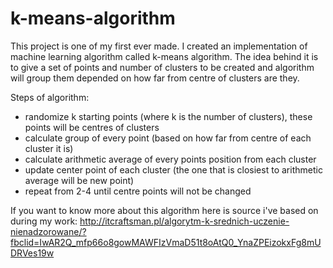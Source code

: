 # k-means-algorithm
This project is one of my first ever made. I created an implementation of machine learning algorithm called k-means algorithm. The idea behind it is to give a set of points and number of clusters to be created and algorithm will group them depended on how far from centre of clusters are they. 

Steps of algorithm:
- randomize k starting points (where k is the number of clusters), these points will be centres of clusters
- calculate group of every point (based on how far from centre of each cluster it is)
- calculate arithmetic average of every points position from each cluster
- update center point of each cluster (the one that is closiest to arithmetic average will be new point)
- repeat from 2-4 until centre points will not be changed

If you want to know more about this algorithm here is source i've based on during my work: http://itcraftsman.pl/algorytm-k-srednich-uczenie-nienadzorowane/?fbclid=IwAR2Q_mfp66o8gowMAWFIzVmaD51t8oAtQ0_YnaZPEizokxFg8mUDRVes19w
